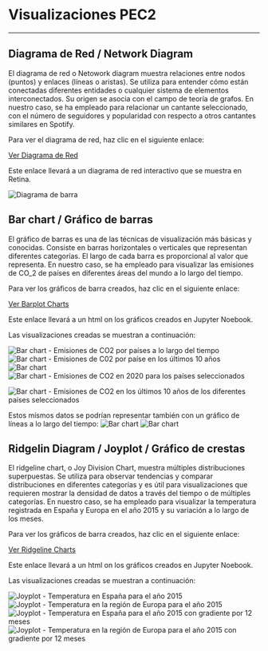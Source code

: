 # Visualizaciones PEC2
---

## Diagrama de Red  / Network Diagram

El diagrama de red o Netowork diagram muestra relaciones entre nodos (puntos) y enlaces (líneas o aristas). Se utiliza para entender cómo están conectadas diferentes entidades o cualquier sistema de elementos interconectados. Su origen se asocia con el campo de teoría de grafos. En nuestro caso, se ha empleado para relacionar un cantante seleccionado, con el número de seguidores y popularidad con respecto a otros cantantes similares en Spotify. 

Para ver el diagrama de red, haz clic en el siguiente enlace:

[Ver Diagrama de Red](https://ouestware.gitlab.io/retina/beta/#/graph/?url=https%3A%2F%2Fgist.githubusercontent.com%2FCGD2401%2Fe453f89d756fafb3f14f968e08316e9e%2Fraw%2F59eea47e1381b8c1ca3ed788b85be6fadb47c41e%2Fnetwork-3b35c617-76c.gexf&n=7ltDVBr6mKbRvohxheJ9h1&nr=0.723&er=1.085&lt=1.38)

Este enlace llevará a un diagrama de red interactivo que se muestra en Retina.

![Diagrama de barra](graph2.png)

## Bar chart / Gráfico de barras

El gráfico de barras es una de las técnicas de visualización más básicas y conocidas. Consiste en barras horizontales o verticales que representan diferentes categorías. El largo de cada barra es proporcional al valor que representa. En nuestro caso, se ha empleado para visualizar las emisiones de CO_2 de países en diferentes áreas del mundo a lo largo del tiempo.

Para ver los gráficos de barra creados, haz clic en el siguiente enlace:

[Ver Barplot Charts](Barplot.html)

Este enlace llevará a un html on los gráficos creados en Jupyter Noebook.

Las visualizaciones creadas se muestran a continuación:

![Bar chart - Emisiones de CO2 por países a lo largo del tiempo](barplot_CO2_total_years.png)
![Bar chart - Emisiones de C02 por paíse en los últimos 10 años](barplot_CO2_10años_1.png)
![Bar chart ](barplot_CO2_10años_5.png)
![Bar chart - Emisiones de CO2 en 2020 para los países seleccionados](barplot_CO2_2020.png)

![Bar chart - Emisiones de CO2 en los últimos 10 años de los diferentes países seleccionados](barplot_CO2_10_split.png)

Estos mísmos datos se podrían representar también con un gráfico de líneas a lo largo del tiempo:
![Bar chart ](barplot_CO2_10años_lineas.png)
![Bar chart ](barplot_CO2_10años_lineas_cont.png)

## Ridgelin Diagram / Joyplot / Gráfico de crestas

El ridgeline chart, o Joy Division Chart, muestra múltiples distribuciones superpuestas. Se utiliza para observar tendencias y comparar distribuciones en diferentes categorías y es útil para visualizaciones que requieren mostrar la densidad de datos a través del tiempo o de múltiples categorías. En nuestro caso, se ha empleado para visualizar la temperatura registrada en España y Europa en el año 2015 y su variación a lo largo de los meses.

Para ver los gráficos de barra creados, haz clic en el siguiente enlace:

[Ver Ridgeline Charts](RidgelineChart.html)

Este enlace llevará a un html on los gráficos creados en Jupyter Noebook.

Las visualizaciones creadas se muestran a continuación:

![Joyplot - Temperatura en España para el año 2015](joyplot_Temperature_ES2015.png)
![Joyplot - Temperatura en la región de Europa para el año 2015 ](joyplot_Temperature_EU2015.png)
![Joyplot - Temperatura en España para el año 2015 con gradiente por 12 meses](joyplot_Temperatura_ES2015.png)
![Joyplot - Temperatura en la región de Europa para el año 2015 con gradiente por 12 meses](joyplot_Temperatura_EU2015.png)
